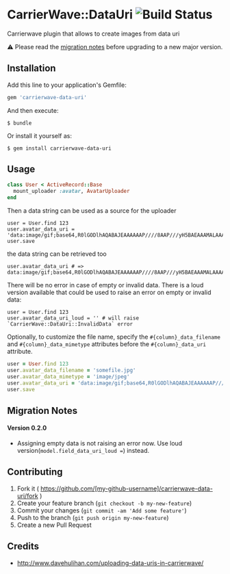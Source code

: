 # CarrierWave::DataUri ![Build Status](https://github.com/timfjord/carrierwave-data-uri/actions/workflows/test.yml/badge.svg)

Carrierwave plugin that allows to create images from data uri

:warning: Please read the [migration notes](#migration-notes) before upgrading to a new major version.

## Installation

Add this line to your application's Gemfile:

```ruby
gem 'carrierwave-data-uri'
```

And then execute:

    $ bundle

Or install it yourself as:

    $ gem install carrierwave-data-uri

## Usage

```ruby
class User < ActiveRecord::Base
  mount_uploader :avatar, AvatarUploader
end
```

Then a data string can be used as a source for the uploader

```
user = User.find 123
user.avatar_data_uri = 'data:image/gif;base64,R0lGODlhAQABAJEAAAAAAP////8AAP///yH5BAEAAAMALAAAAAABAAEAAAICVAEAOw=='
user.save
```

the data string can be retrieved too

```
user.avatar_data_uri # => data:image/gif;base64,R0lGODlhAQABAJEAAAAAAP////8AAP///yH5BAEAAAMALAAAAAABAAEAAAICVAEAOw==
```

There will be no error in case of empty or invalid data.
There is a loud version available that could be used to raise an error on empty or invalid data:

```
user = User.find 123
user.avatar_data_uri_loud = '' # will raise `CarrierWave::DataUri::InvalidData` error
```

Optionally, to customize the file name, specify the `#{column}_data_filename` and `#{column}_data_mimetype` attributes before the `#{column}_data_uri` attribute.

```ruby
user = User.find 123
user.avatar_data_filename = 'somefile.jpg'
user.avatar_data_mimetype = 'image/jpeg'
user.avatar_data_uri = 'data:image/gif;base64,R0lGODlhAQABAJEAAAAAAP////8AAP///yH5BAEAAAMALAAAAAABAAEAAAICVAEAOw=='
user.save
```

## Migration Notes

#### Version 0.2.0

- Assigning empty data is not raising an error now. Use loud version(`model.field_data_uri_loud =`) instead.

## Contributing

1. Fork it ( https://github.com/[my-github-username]/carrierwave-data-uri/fork )
2. Create your feature branch (`git checkout -b my-new-feature`)
3. Commit your changes (`git commit -am 'Add some feature'`)
4. Push to the branch (`git push origin my-new-feature`)
5. Create a new Pull Request

## Credits

* http://www.davehulihan.com/uploading-data-uris-in-carrierwave/
